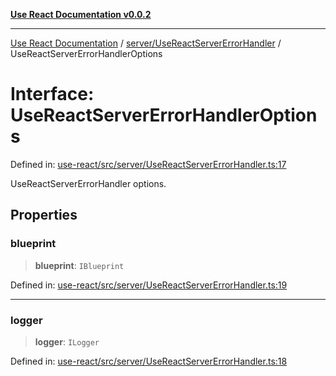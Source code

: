 [**Use React Documentation v0.0.2**](../../../README.md)

***

[Use React Documentation](../../../modules.md) / [server/UseReactServerErrorHandler](../README.md) / UseReactServerErrorHandlerOptions

# Interface: UseReactServerErrorHandlerOptions

Defined in: [use-react/src/server/UseReactServerErrorHandler.ts:17](https://github.com/stonemjs/use-react/blob/d8ec502192c16b8752fc9e1bf85bd5600bcf9813/src/server/UseReactServerErrorHandler.ts#L17)

UseReactServerErrorHandler options.

## Properties

### blueprint

> **blueprint**: `IBlueprint`

Defined in: [use-react/src/server/UseReactServerErrorHandler.ts:19](https://github.com/stonemjs/use-react/blob/d8ec502192c16b8752fc9e1bf85bd5600bcf9813/src/server/UseReactServerErrorHandler.ts#L19)

***

### logger

> **logger**: `ILogger`

Defined in: [use-react/src/server/UseReactServerErrorHandler.ts:18](https://github.com/stonemjs/use-react/blob/d8ec502192c16b8752fc9e1bf85bd5600bcf9813/src/server/UseReactServerErrorHandler.ts#L18)
